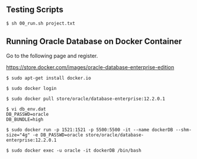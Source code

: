 ## Testing Scripts

    $ sh 00_run.sh project.txt

## Running Oracle Database on Docker Container

Go to the following page and register.

https://store.docker.com/images/oracle-database-enterprise-edition

    $ sudo apt-get install docker.io

    $ sudo docker login
    
    $ sudo docker pull store/oracle/database-enterprise:12.2.0.1
    
    $ vi db_env.dat
    DB_PASSWD=oracle
    DB_BUNDLE=high

    $ sudo docker run -p 1521:1521 -p 5500:5500 -it --name dockerDB --shm-size="4g" -e DB_PASSWD=oracle store/oracle/database-enterprise:12.2.0.1

    $ sudo docker exec -u oracle -it dockerDB /bin/bash
